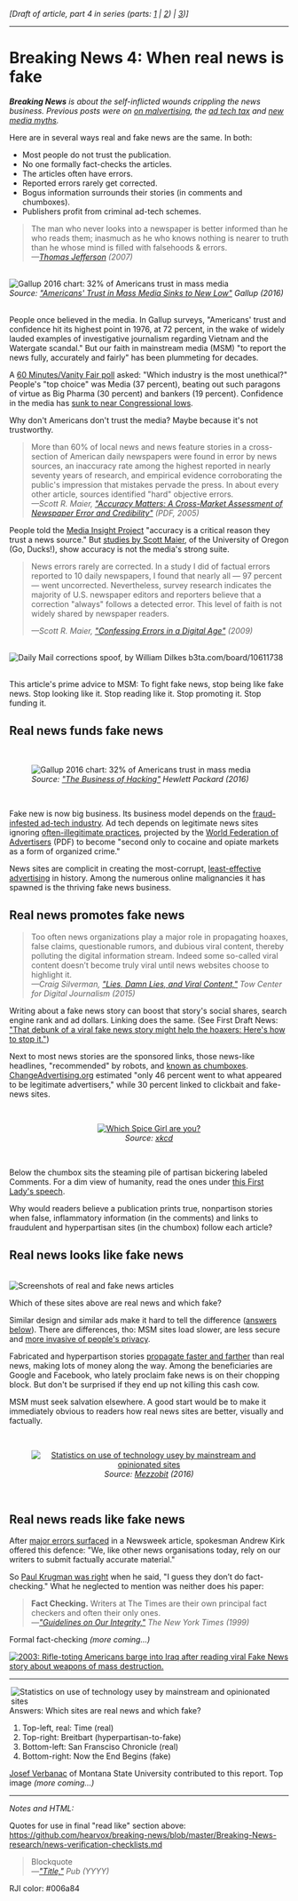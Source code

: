 <em>[Draft of article, part 4 in series (parts: <a href="https://www.rjionline.org/stories/breaking-news-1-how-monetizing-became-malvertising">1</a> | <a href="https://www.rjionline.org/stories/breaking-news-2-when-good-ads-go-bad">2</a>) | <a href="https://www.rjionline.org/stories/breaking-news-3-new-media-myths">3</a>)]</em>
_____________________

<h1>Breaking News 4: When real news is fake</h1>

<em><strong>Breaking News</strong> is about the self-inflicted wounds crippling the news business. Previous posts were on <a href="https://www.rjionline.org/stories/breaking-news-1-how-monetizing-became-malvertising">on malvertising</a>, the <a href=https://www.rjionline.org/stories/breaking-news-2-when-good-ads-go-bad>ad tech tax</a> and <a href="https://www.rjionline.org/stories/breaking-news-3-new-media-myths">new media myths</a>.</em>

Here are in several ways real and fake news are the same. In both:
<ul>
	<li>Most people do not trust the publication.</li>
	<li>No one formally fact-checks the articles.</li>
	<li>The articles often have errors.</li>
	<li>Reported errors rarely get corrected.</li>
	<li>Bogus information surrounds their stories (in comments and chumboxes).</li>
	<li>Publishers profit from criminal ad-tech schemes.</li>
</ul>

<blockquote>
The man who never looks into a newspaper is better informed than he who reads them; inasmuch as he who knows nothing is nearer to truth than he whose mind is filled with falsehoods &amp; errors.
<div><cite>&mdash;<a href="http://press-pubs.uchicago.edu/founders/documents/amendI_speechs29.html">Thomas Jefferson</a> (2007)</cite></div>
</blockquote>

<br />
<figure style="margin: auto; width: 600px;">
<img src="https://github.com/hearvox/breaking-news/blob/master/assets/Gallup-trust-mass-media-crop.png?raw=true" alt="Gallup 2016 chart:  32% of Americans trust in mass media" />
<figcaption><em>Source: <a href="http://www.gallup.com/poll/195542/americans-trust-mass-media-sinks-new-low.aspx">"Americans' Trust in Mass Media Sinks to New Low"</a> Gallup (2016)</em></figcaption>
</figure>
<br />

People once believed in the media. In Gallup surveys, "Americans' trust and confidence hit its highest point in 1976, at 72 percent, in the wake of widely lauded examples of investigative journalism regarding Vietnam and the Watergate scandal." But our faith in mainstream media (MSM) "to report the news fully, accurately and fairly" has been plummeting for decades. 

A <a href="http://www.cbsnews.com/news/60-minutes-vanity-fair-poll-modern-workplace/">60 Minutes/Vanity Fair poll</a> asked: "Which industry is the most unethical?" People's "top choice" was Media (37 percent), beating out such paragons of virtue as Big Pharma (30 percent) and bankers (19 percent). Confidence in the media has <a href="https://www.americanpressinstitute.org/publications/reports/survey-research/lose-trust/#chart-1">sunk to near Congressional lows</a>.

Why don't Americans don't trust the media? Maybe because it's not trustworthy.   

<blockquote>
More than 60% of local news and news feature stories in a cross-section of American daily newspapers were found in error by news sources, an inaccuracy rate among the highest reported in nearly seventy years of research, and empirical evidence corroborating the public's impression that mistakes pervade the press. In about every other article, sources identified "hard" objective errors.
<div><cite>&mdash;Scott R. Maier, <a href="https://www.researchgate.net/publication/241655705_Accuracy_Matters_A_Cross-Market_Assessment_of_Newspaper_Error_and_Credibility">"Accuracy Matters: A Cross-Market Assessment of Newspaper Error and Credibility"</a> (PDF, 2005)</cite></div>
</blockquote>

People told the <a href="https://www.americanpressinstitute.org/publications/reports/survey-research/trust-news/">Media Insight Project</a> "accuracy is a critical reason they trust a news source." But <a href="https://www.poynter.org/2012/new-study-shows-how-newspaper-inaccuracies-transcend-journalism-cultures-national-borders/176273/">studies by Scott Maier</a>, of the University of Oregon (Go, Ducks!), show accuracy is not the media's strong suite.
<blockquote>

News errors rarely are corrected. In a study I did of factual errors reported to 10 daily newspapers, I found that nearly all &mdash; 97 percent &mdash; went uncorrected. Nevertheless, survey research indicates the majority of U.S. newspaper editors and reporters believe that a correction "always" follows a detected error. This level of faith is not widely shared by newspaper readers.
<div><cite>&mdash;Scott R. Maier, <a href="http://niemanreports.org/articles/confessing-errors-in-a-digital-age/">"Confessing Errors in a Digital Age"</a> (2009)</cite></div>
</blockquote>

<br />
<figure style="margin: auto; width: 600px;">
<img src="https://github.com/hearvox/breaking-news/blob/master/assets/Daily-Mail-corrections-crop.png?raw=true" alt="Daily Mail corrections spoof, by William Dilkes b3ta.com/board/10611738" />
</figure>
<br />

This article's prime advice to MSM: To fight fake news, stop being like fake news. Stop looking like it. Stop reading like it. Stop promoting it. Stop funding it.

<h2>Real news funds fake news</h2>
<br />
<figure>
<img src="https://github.com/hearvox/breaking-news/blob/master/assets/HP-business-of-hacking-crop.png?raw=true" alt="Gallup 2016 chart:  32% of Americans trust in mass media" />
<figcaption><em>Source: <a href="http://www8.hp.com/us/en/software-solutions/hacking-report/">"The Business of Hacking"</a> Hewlett Packard (2016)</em></figcaption>
</figure>
<br />

Fake new is now big business. Its business model depends on the <a href="https://www.rjionline.org/stories/breaking-news-2-when-good-ads-go-bad">fraud-infested ad-tech industry</a>. Ad tech depends on legitimate news sites ignoring <a href="https://www.rjionline.org/stories/breaking-news-1-how-monetizing-became-malvertising">often-illegitimate practices</a>, projected by the <a href="http://www.wfanet.org/pdf/WFA_Compendium_Of_Ad_Fraud_Knowledge.pdf">World Federation of Advertisers</a> (PDF) to become "second only to cocaine and opiate markets as a form of organized crime."

News sites are complicit in creating the most-corrupt, <a href="http://adcontrarian.blogspot.com/2017/01/display-ads-my-3-worth.html">least-effective advertising</a> in history. Among the numerous online malignancies it has spawned is the thriving fake news business.

<h2>Real news promotes fake news</h2>

<blockquote>
Too often news organizations play a major role in propagating hoaxes, false claims, questionable rumors, and dubious viral content, thereby polluting the digital information stream. Indeed some so-called viral content doesn’t become truly viral until news websites choose to highlight it.
<div><cite>&mdash;Craig Silverman, <a href="http://towcenter.org/research/lies-damn-lies-and-viral-content/">"Lies, Damn Lies, and Viral Content,"</a> Tow Center for Digital Journalism (2015)</cite></div>
</blockquote>

Writing about a fake news story can boost that story's social shares, search engine rank and ad dollars. Linking does the same. (See First Draft News: <a href="https://firstdraftnews.com/debunk-viral-fake-news-story-help-the-hoaxers-stop-it-facebook-megyn-kelly/">"That debunk of a viral fake news story might help the hoaxers: Here's how to stop it."</a>)

Next to most news stories are the sponsored links, those news-like headlines, "recommended" by robots, and <a href="https://theawl.com/a-complete-taxonomy-of-internet-chum-de0b7a070a2d#.2e7umo5mn">known as chumboxes</a>. <a href=" http://changeadvertising.org/the-clickbait-report/">ChangeAdvertising.org</a> estimated "only 46 percent went to what appeared to be legitimate advertisers," while 30 percent linked to clickbait and fake-news sites.

<br />
<figure align="center">
<a href="http://xkcd.com/1511/"><img src="http://imgs.xkcd.com/comics/spice_girl.png" alt="Which Spice Girl are you?" /></a>
<figcaption><div><em>Source: <a href="http://xkcd.com/1511/">xkcd</a></em></div></figcaption>
</figure>
<br />

Below the chumbox sits the steaming pile of partisan bickering labeled Comments. For a dim view of humanity, read the ones under <a href="https://www.washingtonpost.com/news/education/wp/2017/01/06/i-hope-ive-made-you-proud-first-lady-michelle-obama-chokes-up-during-speech-to-educators/">this First Lady's speech</a>. 

Why would readers believe a publication prints true, nonpartison stories when false, inflammatory information (in the comments) and links to fraudulent and hyperpartisan sites (in the chumbox) follow each article?

<h2>Real news looks like fake news</h2>

<br />
<img src="https://github.com/hearvox/breaking-news/blob/master/assets/news-ads-700x663.jpg?raw=true" alt="Screenshots of real and fake news articles" />

Which of these sites above are real news and which fake? 

Similar design and similar ads make it hard to tell the difference  (<a href="#answers">answers below</a>). There are differences, tho: MSM sites load slower, are less secure and <a href="https://www.mezzobit.com/mainstream-opinionated-news-sites-technology-use/">more invasive of people's privacy</a>.

Fabricated and hyperpartison stories <a href="https://www.buzzfeed.com/craigsilverman/partisan-fb-pages-analysis">propagate faster and farther</a> than real news, making lots of money along the way. Among the beneficiaries are Google and Facebook, who lately proclaim fake news is on their chopping block. But don't be surprised if they end up not killing this cash cow.

MSM must seek salvation elsewhere. A good start would be to make it immediately obvious to readers how real news sites are better, visually and factually.

<br />
<figure align="center">
<a href="https://www.mezzobit.com/mainstream-opinionated-news-sites-technology-use/"><img src="https://github.com/hearvox/breaking-news/blob/master/assets/mezzobit-MSM-ON-ad-tech-excerpt-750.png" alt="Statistics on use of technology usey by mainstream and opinionated sites" /></a>
<figcaption><div><em>Source: <a href="https://www.mezzobit.com/mainstream-opinionated-news-sites-technology-use/">Mezzobit</a> (2016)</em></div></figcaption>
</figure>
<br />

<h2>Real news reads like fake news</h2>

After <a href="https://www.poynter.org/2012/the-story-of-when-newsweek-ditched-its-fact-checkers-then-made-a-major-error/185899/">major errors surfaced</a> in a Newsweek article, spokesman Andrew Kirk offered this defence: "We, like other news organisations today, rely on our writers to submit factually accurate material." 

So <a href="http://krugman.blogs.nytimes.com/2012/08/19/unethical-commentary-newsweek-edition/">Paul Krugman was right</a> when he said, "I guess they don’t do fact-checking." What he neglected to mention was neither does his paper:

<blockquote>
<strong>Fact Checking.</strong> Writers at The Times are their own principal fact checkers and often their only ones.
<div><cite>&mdash;<a href="https://publiceditor.blogs.nytimes.com/2007/05/04/the-guidelines-on-our-integrity-from-1999-are-worth-a-look/?_r=0">"Guidelines on Our Integrity,"</a> The New York Times (1999)</cite></div>
</blockquote>

Formal fact-checking <em>(more coming...)</em>

<a href="http://web.archive.org/web/20161206080304/https:/twitter.com/mazmhussain/status/805895624696721413"><img src="https://github.com/hearvox/breaking-news/blob/master/assets/Iraq-wmd-fake-news-tweet-Murtaza-Hussain.png" alt="2003: Rifle-toting Americans barge into Iraq after reading viral Fake News story about weapons of mass destruction." /></a>

<hr id="answers" />
<img src="https://github.com/hearvox/breaking-news/blob/master/assets/news-ads-labels-350x332.jpg" alt="Statistics on use of technology usey by mainstream and opinionated sites" align="right" />
Answers: Which sites are real news and which fake?
<ol>
<li>Top-left, real: Time (real)</li>
<li>Top-right: Breitbart (hyperpartisan-to-fake)</li>
<li>Bottom-left: San Fransciso Chronicle (real)</li>
<li>Bottom-right: Now the End Begins (fake)</li>
</ol>

<a href="http://www.montana.edu/english/faculty/verbanac-josef.html">Josef Verbanac</a> of Montana State University contributed to this report. Top image <em>(more coming...)</em>

<hr />

*Notes and HTML:*

Quotes for use in final "read like" section above:  
https://github.com/hearvox/breaking-news/blob/master/Breaking-News-research/news-verification-checklists.md

<blockquote>
Blockquote
<div><cite>&mdash;<a href="">"Title,"</a> Pub (YYYY)</cite></div>
</blockquote>

RJI color: #006a84
